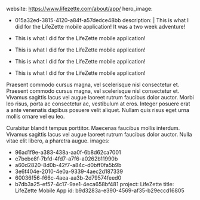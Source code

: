 website: https://www.lifezette.com/about/app/
hero_image:
  - 015a32ed-3815-4120-a84f-a57dedce48bb
description: |
  This is what I did for the LifeZette mobile application! It was a two week adventure!
  
  - This is what I did for the LifeZette mobile application!
  - This is what I did for the LifeZette mobile application!
  - This is what I did for the LifeZette mobile application!
  - This is what I did for the LifeZette mobile application!
  
  Praesent commodo cursus magna, vel scelerisque nisl consectetur et. Praesent commodo cursus magna, vel scelerisque nisl consectetur et. Vivamus sagittis lacus vel augue laoreet rutrum faucibus dolor auctor. Morbi leo risus, porta ac consectetur ac, vestibulum at eros. Integer posuere erat a ante venenatis dapibus posuere velit aliquet. Nullam quis risus eget urna mollis ornare vel eu leo.
  
  Curabitur blandit tempus porttitor. Maecenas faucibus mollis interdum. Vivamus sagittis lacus vel augue laoreet rutrum faucibus dolor auctor. Nulla vitae elit libero, a pharetra augue.
images:
  - 96ad1f9e-a383-438a-aa0f-6b8d62ca7001
  - e7bebe8f-7bfd-4fd7-a7f6-a0262b11990b
  - a60d2820-8d0b-42f7-a84c-d0bff0fa5b9b
  - 3e6f404e-2010-4e0a-9339-4aec2d187339
  - 60036f56-f66c-4aea-aa3b-2d79574feed0
  - b7db3a25-ef57-4c17-9ae1-4eca658bf481
project: LifeZette
title: LifeZette Mobile App
id: b9d3283a-e390-4569-af35-b29eccd16805
